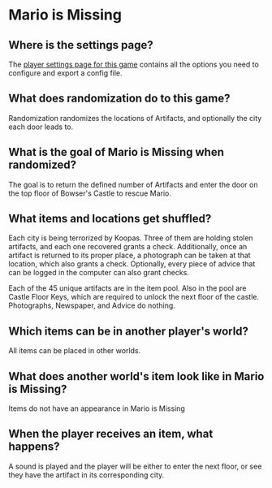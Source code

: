 # Mario is Missing

## Where is the settings page?

The [player settings page for this game](../player-settings) contains all the options you need to configure and export a config file.

## What does randomization do to this game?
Randomization randomizes the locations of Artifacts, and optionally the city each door leads to.

## What is the goal of Mario is Missing when randomized?
The goal is to return the defined number of Artifacts and enter the door on the top floor of Bowser's Castle to rescue Mario.

## What items and locations get shuffled?
Each city is being terrorized by Koopas. Three of them are holding stolen artifacts, and each one recovered grants a check.
Additionally, once an artifact is returned to its proper place, a photograph can be taken at that location, which also grants a check.
Optionally, every piece of advice that can be logged in the computer can also grant checks.

Each of the 45 unique artifacts are in the item pool. Also in the pool are Castle Floor Keys, which are required
to unlock the next floor of the castle.
Photographs, Newspaper, and Advice do nothing.

## Which items can be in another player's world?
All items can be placed in other worlds.

## What does another world's item look like in Mario is Missing?
Items do not have an appearance in Mario is Missing

## When the player receives an item, what happens?
A sound is played and the player will be either to enter the next floor, or
see they have the artifact in its corresponding city.
